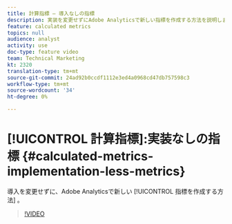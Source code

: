 ```yaml
---
title: 計算指標 — 導入なしの指標
description: 実装を変更せずにAdobe Analyticsで新しい指標を作成する方法を説明します。
feature: calculated metrics
topics: null
audience: analyst
activity: use
doc-type: feature video
team: Technical Marketing
kt: 2320
translation-type: tm+mt
source-git-commit: 24ad92b0ccdf1112e3ed4a0968cd47db757598c3
workflow-type: tm+mt
source-wordcount: '34'
ht-degree: 0%

---
```



# [!UICONTROL 計算指標]:実装なしの指標 {#calculated-metrics-implementation-less-metrics}

導入を変更せずに、Adobe Analyticsで新しい [!UICONTROL 指標を作成する方法] 。

>[!VIDEO](https://video.tv.adobe.com/v/25407/?quality=12)
